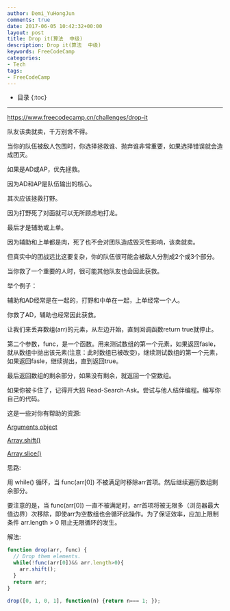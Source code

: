 ```yaml
---
author: Demi_YuHongJun
comments: true
date: 2017-06-05 10:42:32+00:00
layout: post
title: Drop it(算法  中级)
description: Drop it(算法  中级)
keywords: FreeCodeCamp
categories:
- Tech
tags:
- FreeCodeCamp
---
```

* 目录
{:toc}
---

https://www.freecodecamp.cn/challenges/drop-it

队友该卖就卖，千万别舍不得。

当你的队伍被敌人包围时，你选择拯救谁、抛弃谁非常重要，如果选择错误就会造成团灭。

如果是AD或AP，优先拯救。

因为AD和AP是队伍输出的核心。

其次应该拯救打野。

因为打野死了对面就可以无所顾虑地打龙。

最后才是辅助或上单。

因为辅助和上单都是肉，死了也不会对团队造成毁灭性影响，该卖就卖。

但真实中的团战远比这要复杂，你的队伍很可能会被敌人分割成2个或3个部分。

当你救了一个重要的人时，很可能其他队友也会因此获救。

举个例子：

辅助和AD经常是在一起的，打野和中单在一起，上单经常一个人。

你救了AD，辅助也经常因此获救。

让我们来丢弃数组(arr)的元素，从左边开始，直到回调函数return true就停止。

第二个参数，func，是一个函数。用来测试数组的第一个元素，如果返回fasle，就从数组中抛出该元素(注意：此时数组已被改变)，继续测试数组的第一个元素，如果返回fasle，继续抛出，直到返回true。

最后返回数组的剩余部分，如果没有剩余，就返回一个空数组。

如果你被卡住了，记得开大招 Read-Search-Ask。尝试与他人结伴编程。编写你自己的代码。

这是一些对你有帮助的资源:

[Arguments object](https://developer.mozilla.org/zh-CN/docs/Web/JavaScript/Reference/Functions/arguments)

[Array.shift()](https://developer.mozilla.org/zh-CN/docs/Web/JavaScript/Reference/Global_Objects/Array/shift)

[Array.slice()](https://developer.mozilla.org/zh-CN/docs/Web/JavaScript/Reference/Global_Objects/Array/slice)

思路:

用 while() 循环，当 func(arr[0]) 不被满足时移除arr首项。然后继续遍历数组剩余部分。

要注意的是，当 func(arr[0]) 一直不被满足时，arr首项将被无限多（浏览器最大值边界）次移除，即使arr为空数组也会循环此操作。为了保证效率，应加上限制条件 arr.length > 0 阻止无限循环的发生。

解法:
```javascript
function drop(arr, func) {
  // Drop them elements.
  while(!func(arr[0])&& arr.length>0){
    arr.shift();
  }
  return arr;
}

drop([0, 1, 0, 1], function(n) {return n=== 1; });

```